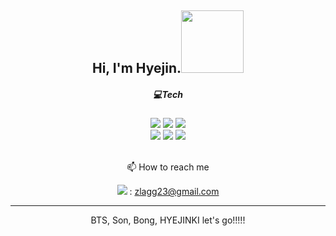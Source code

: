 




<div align=center> <h2>  Hi, I'm Hyejin.<img src= "https://user-images.githubusercontent.com/122454567/212243179-4b0089ec-ee2a-4a15-9719-81bded91af9a.PNG" width="100" height ="100"/> </h2> </div> 



<div align=center><h5> 💻Tech <h5/></div>

<div align=center> <img src="https://img.shields.io/badge/C language-A8B9CC?style=flat&logo=C&logoColor=white"/> <img src="https://img.shields.io/badge/C++-3178C6?style=flat&logo=c%2B%2B&logoColor=white"/> 
<img src="https://img.shields.io/badge/Python-3776AB?style=flat&logo=Python&logoColor=yellow"/>
  <br/><img src="https://img.shields.io/badge/Git-F05032?style=flat&logo=Git&logoColor=white"/> <img src="https://img.shields.io/badge/Arduino-00979D?style=flat&logo=Arduino&logoColor=white"/> <img src="https://img.shields.io/badge/Raspberry Pi-A22846?style=flat&logo=Raspberry Pi&logoColor=white"/> 
  
<br/>
<br/>
  
📫 How to reach me
 
<img src="https://img.shields.io/badge/Gmail-EA4335?style=flat&logo=Gamil&logo&link=zlagg23@gmail.com"/> : zlagg23@gmail.com
</div>


---
</div>
</div>
</div>
<div align=center>BTS, Son, Bong, HYEJINKI let's go!!!!!</div>


<!--
**hyejinki/hyejinki** is a ✨ _special_ ✨ repository because its `README.md` (this file) appears on your GitHub profile.

Here are some ideas to get you started:

- 🔭 I’m currently working on ...
- 🌱 I’m currently learning ...
- 👯 I’m looking to collaborate on ...
- 🤔 I’m looking for help with ...
- 💬 Ask me about ...
- 📫 How to reach me: ...
- 😄 Pronouns: ...
- ⚡ Fun fact: ...
-->
